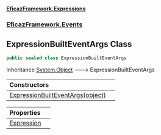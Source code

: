 #### [EficazFramework.Expressions](EficazFrameworkExpressions.md 'EficazFramework Expressions')
### [EficazFramework.Events](EficazFrameworkExpressions.md#EficazFramework.Events 'EficazFramework.Events')

## ExpressionBuiltEventArgs Class

```csharp
public sealed class ExpressionBuiltEventArgs
```

Inheritance [System.Object](https://docs.microsoft.com/en-us/dotnet/api/System.Object 'System.Object') &#129106; ExpressionBuiltEventArgs

| Constructors | |
| :--- | :--- |
| [ExpressionBuiltEventArgs(object)](EficazFramework.Events/ExpressionBuiltEventArgs/ExpressionBuiltEventArgs(object).md 'EficazFramework.Events.ExpressionBuiltEventArgs.ExpressionBuiltEventArgs(object)') | |

| Properties | |
| :--- | :--- |
| [Expression](EficazFramework.Events/ExpressionBuiltEventArgs/Expression.md 'EficazFramework.Events.ExpressionBuiltEventArgs.Expression') | |
